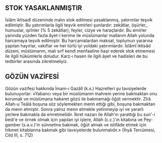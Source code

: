 ## STOK YASAKLANMIŞTIR

İslâm iktisadî düzeninde malın stok edilmesi yasaklanmış, yatırımlar teşvik edilmiştir. Bu yatırımlarla ilgili teşvik emirleri şunlardır: zekâtlar, öşürler,, humuslar, ışrînler (% 5 zekâtlar), feyler, cizye ve haraçlardır. Bu emirler yanında yüzden fazla âyet-i kerime ile müslümanlar mallarım Allah yolunda harcamaya teşvik edilmiştir. Bu harcamalardan maksat, toplumun yararına yapılan hayırlar, vakıflar ve her türlü iyi yoldaki yatırımlardır. İslâmî iktisâd düzeni, müslümanm, malı sırf kendi menfaatine haşr ederek stok et­memesi ile ilgili hükümlerle doludur. Karz-ı hasen ile ilgili âyet ve hadisleri de bu tedbirler ara­sında zikretmeliyiz.

## GÖZÜN VAZİFESİ

Gözün vazifesi hakkında İmam-ı Gazâlî (k.s.) Hazretleri şu tavsiyelerde bulunuyorlar: «Yaban­cı veya bir müslümanm mahrem yerine bakmak­tan onu korumak ve müslümana hakaret gözü ile bakmamağı öğüt vermektir. Zîrâ Allah-u Teâlâ boşuna söz söylemekten menn ettiği gibi, boşuna bakmaktan da menn etmiştir. Sonra yalnız menn etmekle yetinmeyip iyi ve yararlı yerlere bak­makla da emretmelidir. İbret nazarı ile Allah'ın yarattığı bu sun'-i bedi'e ve örnek olmak için ya­pılan iyi işlere, Allah (c.c.)'ın kitabına ve Pey­gamber (s.a.v.)'in sünnetine bakmak, öğüt almak ve istifâde etmek için hikmet kitablarına bakmak gibi tavsiyelerde bulunmalıdır.» (İhyâ Tercümesi, Cild III, s. 712)

